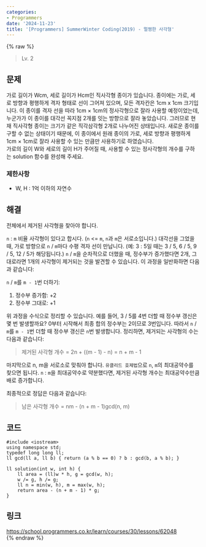 ```yaml
---
categories:
- Programmers
date: '2024-11-23'
title: '[Programmers] SummerWinter Coding(2019) - 멀쩡한 사각형'
---
```


{% raw %}
> Lv. 2<br>

## 문제
가로 길이가 Wcm, 세로 길이가 Hcm인 직사각형 종이가 있습니다. 종이에는 가로, 세로 방향과 평행하게 격자 형태로 선이 그어져 있으며, 모든 격자칸은 1cm x 1cm 크기입니다. 이 종이를 격자 선을 따라 1cm × 1cm의 정사각형으로 잘라 사용할 예정이었는데, 누군가가 이 종이를 대각선 꼭지점 2개를 잇는 방향으로 잘라 놓았습니다. 그러므로 현재 직사각형 종이는 크기가 같은 직각삼각형 2개로 나누어진 상태입니다. 새로운 종이를 구할 수 없는 상태이기 때문에, 이 종이에서 원래 종이의 가로, 세로 방향과 평행하게 1cm × 1cm로 잘라 사용할 수 있는 만큼만 사용하기로 하였습니다.  
가로의 길이 W와 세로의 길이 H가 주어질 때, 사용할 수 있는 정사각형의 개수를 구하는 solution 함수를 완성해 주세요.

### 제한사항
-   W, H : 1억 이하의 자연수

## 해결
전체에서 제거된 사각형을 찾아야 합니다.

`n` : `m` 비율 사각형이 있다고 합시다. (`n` <= `m`, `n`과 `m`은 서로소입니다.) 대각선을 그었을 때, 가로 방향으로 `n` / `m`마다 수평 격자 선이 만납니다. (예: 3 : 5일 때는 3 / 5, 6 / 5, 9 / 5, 12 / 5가 해당됩니다.) `n` / `m`을 순차적으로 더했을 때, 정수부가 증가했다면 2개, 그대로라면 1개의 사각형이 제거되는 것을 발견할 수 있습니다. 이 과정을 일반화하면 다음과 같습니다:

`n` / `m`를 `m - 1`번 더하기:
1. 정수부 증가함: +2
2. 정수부 그대로: +1

위 과정을 수식으로 정리할 수 있습니다. 예를 들어, 3 / 5를 4번 더할 때 정수부 갱신은 몇 번 발생할까요? 0부터 시작해서 최종 합의 정수부는 2이므로 3번입니다. 따라서 `n` / `m`를 `m - 1`번 더할 때 정수부 갱신은 `n`번 발생합니다. 정리하면, 제거되는 사각형의 수는 다음과 같습니다:
> 제거된 사각형 개수 = 2n + ((m - 1) - n) = n + m - 1<br>

마지막으로 n, m을 서로소로 맞춰야 합니다. `유클리드 호제법`으로 `n`, `m`의 최대공약수를 찾으면 됩니다. `n` : `m`을 최대공약수로 약분했다면, 제거된 사각형 개수는 최대공약수만큼 배로 증가합니다.

최종적으로 정답은 다음과 같습니다:
> 남은 사각형 개수 = nm - (n + m - 1)gcd(n, m)<br>

## 코드
```
#include <iostream>
using namespace std;
typedef long long ll;
ll gcd(ll a, ll b) { return (a % b == 0) ? b : gcd(b, a % b); }

ll solution(int w, int h) {
    ll area = (ll)w * h, g = gcd(w, h);
    w /= g, h /= g;
    ll n = min(w, h), m = max(w, h);
    return area - (n + m - 1) * g;
}
```

## 링크
https://school.programmers.co.kr/learn/courses/30/lessons/62048<br>
{% endraw %}